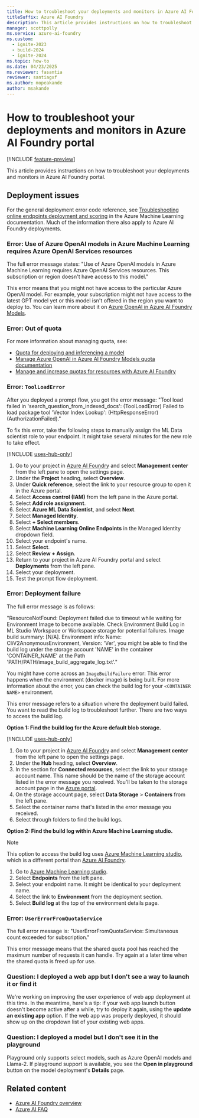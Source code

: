 ```yaml
---
title: How to troubleshoot your deployments and monitors in Azure AI Foundry portal
titleSuffix: Azure AI Foundry
description: This article provides instructions on how to troubleshoot your deployments and monitors in Azure AI Foundry portal.
manager: scottpolly
ms.service: azure-ai-foundry
ms.custom:
  - ignite-2023
  - build-2024
  - ignite-2024
ms.topic: how-to
ms.date: 04/23/2025
ms.reviewer: fasantia
reviewer: santiagxf
ms.author: mopeakande
author: msakande
---
```


# How to troubleshoot your deployments and monitors in Azure AI Foundry portal

[!INCLUDE [feature-preview](../includes/feature-preview.md)]

This article provides instructions on how to troubleshoot your deployments and monitors in Azure AI Foundry portal. 

## Deployment issues

For the general deployment error code reference, see [Troubleshooting online endpoints deployment and scoring](/azure/machine-learning/how-to-troubleshoot-online-endpoints) in the Azure Machine Learning documentation. Much of the information there also apply to Azure AI Foundry deployments.


### Error: Use of Azure OpenAI models in Azure Machine Learning requires Azure OpenAI Services resources

The full error message states: "Use of Azure OpenAI models in Azure Machine Learning requires Azure OpenAI Services resources. This subscription or region doesn't have access to this model."

This error means that you might not have access to the particular Azure OpenAI model. For example, your subscription might not have access to the latest GPT model yet or this model isn't offered in the region you want to deploy to. You can learn more about it on [Azure OpenAI in Azure AI Foundry Models](../../ai-services/openai/concepts/models.md?context=/azure/ai-foundry/context/context).

### Error: Out of quota

For more information about managing quota, see:

- [Quota for deploying and inferencing a model](../how-to/deploy-models-openai.md#quota-for-deploying-and-inferencing-a-model)
- [Manage Azure OpenAI in Azure AI Foundry Models quota documentation](/azure/ai-services/openai/how-to/quota?tabs=rest)
- [Manage and increase quotas for resources with Azure AI Foundry](quota.md)

### Error: `ToolLoadError`

After you deployed a prompt flow, you got the error message: "Tool load failed in 'search_question_from_indexed_docs': (ToolLoadError) Failed to load package tool 'Vector Index Lookup': (HttpResponseError) (AuthorizationFailed)." 

To fix this error, take the following steps to manually assign the ML Data scientist role to your endpoint. It might take several minutes for the new role to take effect.

[!INCLUDE [uses-hub-only](../includes/uses-hub-only.md)]

1. Go to your project in [Azure AI Foundry](https://ai.azure.com) and select **Management center** from the left pane to open the settings page.
1. Under the **Project** heading, select **Overview**.
1. Under **Quick reference**, select the link to your resource group to open it in the Azure portal. 
1. Select **Access control (IAM)** from the left pane in the Azure portal.
1. Select **Add role assignment**.
1. Select **Azure ML Data Scientist**, and select __Next__.
1. Select **Managed Identity**.
1. Select **+ Select members**.
1. Select **Machine Learning Online Endpoints** in the Managed Identity dropdown field.
1. Select your endpoint's name.
1. Select **Select**.
1. Select **Review + Assign**.
1. Return to your project in Azure AI Foundry portal and select **Deployments** from the left pane. 
1. Select your deployment.
1. Test the prompt flow deployment.

### Error: Deployment failure

The full error message is as follows: 

"ResourceNotFound: Deployment failed due to timeout while waiting for Environment Image to become available. Check Environment Build Log in ML Studio Workspace or Workspace storage for potential failures. Image build summary: [N/A]. Environment info: Name: CliV2AnonymousEnvironment, Version: 'Ver', you might be able to find the build log under the storage account 'NAME' in the container 'CONTAINER_NAME' at the Path 'PATH/PATH/image_build_aggregate_log.txt'."

You might have come across an `ImageBuildFailure` error: This error happens when the environment (docker image) is being built. For more information about the error, you can check the build log for your `<CONTAINER NAME>` environment. 

This error message refers to a situation where the deployment build failed. You want to read the build log to troubleshoot further. There are two ways to access the build log.

__Option 1: Find the build log for the Azure default blob storage.__

[!INCLUDE [uses-hub-only](../includes/uses-hub-only.md)]

1. Go to your project in [Azure AI Foundry](https://ai.azure.com) and select **Management center** from the left pane to open the settings page.
1. Under the **Hub** heading, select **Overview**.
1. In the section for **Connected resources**, select the link to your storage account name. This name should be the name of the storage account listed in the error message you received. You'll be taken to the storage account page in the [Azure portal](https://portal.azure.com).
1. On the storage account page, select **Data Storage** > **Containers** from the left pane.
1. Select the container name that's listed in the error message you received.
1. Select through folders to find the build logs.

__Option 2: Find the build log within Azure Machine Learning studio.__

> [!NOTE]
> This option to access the build log uses [Azure Machine Learning studio](https://ml.azure.com), which is a different portal than [Azure AI Foundry](https://ai.azure.com).

1. Go to [Azure Machine Learning studio](https://ml.azure.com).
2. Select **Endpoints** from the left pane.
3. Select your endpoint name. It might be identical to your deployment name.
4. Select the link to **Environment** from the deployment section.
5. Select **Build log** at the top of the environment details page.

### Error: `UserErrorFromQuotaService`

The full error message is: "UserErrorFromQuotaService: Simultaneous count exceeded for subscription."

This error message means that the shared quota pool has reached the maximum number of requests it can handle. Try again at a later time when the shared quota is freed up for use.

### Question: I deployed a web app but I don't see a way to launch it or find it

We're working on improving the user experience of web app deployment at this time. In the meantime, here's a tip: if your web app launch button doesn't become active after a while, try to deploy it again, using the __update an existing app__ option. If the web app was properly deployed, it should show up on the dropdown list of your existing web apps.

### Question: I deployed a model but I don't see it in the playground

Playground only supports select models, such as Azure OpenAI models and Llama-2. If playground support is available, you see the **Open in playground** button on the model deployment's **Details** page. 

## Related content

- [Azure AI Foundry overview](../what-is-azure-ai-foundry.md)
- [Azure AI FAQ](../faq.yml)
